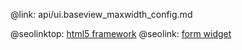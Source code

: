 @link: api/ui.baseview_maxwidth_config.md

@seolinktop: [html5 framework](https://webix.com)
@seolink: [form widget](https://webix.com/widget/form/)